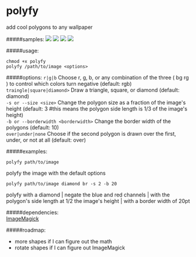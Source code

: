 # polyfy
add cool polygons to any wallpaper

#####samples:
![](https://github.com/onespaceman/polyfy/blob/master/samples/sea-polyfy.jpg)
![](https://github.com/onespaceman/polyfy/blob/master/samples/forest-polyfy.jpg)
![](https://github.com/onespaceman/polyfy/blob/master/samples/mountains-polyfy.jpg)
![](https://github.com/onespaceman/polyfy/blob/master/samples/grass-polyfy.jpg)

#####usage:
```
chmod +x polyfy  
polyfy /path/to/image <options>
```

#####options:
`r|g|b` Choose r, g, b, or any combination of the three ( bg rg ) to control which colors turn negative (default: rgb)  
`traingle|square|diamond>` Draw a triangle, square, or diamond (default: diamond)  
`-s or --size <size>` Change the polygon size as a fraction of the image's height (default: 3 #this means the polygon side length is 1/3 of the image's height)  
`-b or --borderwidth <borderwidth>` Change the border width of the polygons (default: 10)  
`over|under|none` Choose if the second polygon is drawn over the first, under, or not at all (default: over)


#####examples:
```
polyfy path/to/image
```
polyfy the image with the default options
```
polyfy path/to/image diamond br -s 2 -b 20
```
polyfy with a diamond | negate the blue and red channels | with the polygon's side length at 1/2 the image's height | with a border width of 20pt


#####dependencies:  
[ImageMagick](http://www.imagemagick.org/)

#####roadmap:
* more shapes if I can figure out the math
* rotate shapes if I can figure out ImageMagick
